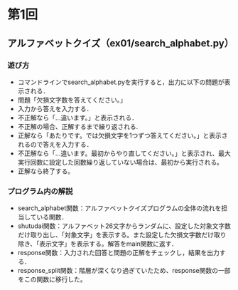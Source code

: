 # 第1回
## アルファベットクイズ（ex01/search_alphabet.py）
### 遊び方
* コマンドラインでsearch_alphabet.pyを実行すると，出力に以下の問題が表示される．
* 問題「欠損文字数を答えてください。」
* 入力から答えを入力する．
* 不正解なら「…違います。」と表示される．
* 不正解の場合、正解するまで繰り返される.
* 正解なら「あたりです。では欠損文字を1つずつ答えてください。」と表示されるので答えを入力する．
* 不正解なら「…違います。最初からやり直してください。」と表示され、最大実行回数に設定した回数繰り返していない場合は、最初から実行される。
* 正解なら終了する。
### プログラム内の解説
* search_alphabet関数：アルファベットクイズプログラムの全体の流れを担当している関数．
* shutudai関数：アルファベット26文字からランダムに、設定した対象文字数だけ取り出し、「対象文字」を表示する。また設定した欠損文字数だけ取り除き、「表示文字」を表示する。解答をmain関数に返す．
* response関数：入力された回答と問題の正解をチェックし，結果を出力する．
* response_split関数：階層が深くなり過ぎていたため、response関数の一部をこの関数に移行した。
